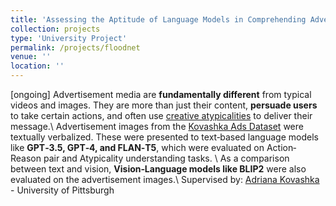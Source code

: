 ```yaml
---
title: 'Assessing the Aptitude of Language Models in Comprehending Advertisements'
collection: projects
type: 'University Project'
permalink: /projects/floodnet
venue: ''
location: ''
---
```


[ongoing] Advertisement media are **fundamentally different** from typical videos and images. They are more than just their content, **persuade users** to take certain actions, and often use [creative atypicalities](https://people.cs.pitt.edu/~kovashka/guo_hwa_kovashka_atypicality_iccv2021.pdf) to deliver their message.\\
Advertisement images from the [Kovashka Ads Dataset](https://people.cs.pitt.edu/~kovashka/ads) were textually verbalized. These were presented to text‐based language models like **GPT‐3.5, GPT‐4, and FLAN‐T5**, which were evaluated on Action‐Reason pair and Atypicality understanding tasks. \\
As a comparison between text and vision, **Vision‐Language models like BLIP2** were also evaluated on the advertisement images.\\
Supervised by: [Adriana Kovashka](https://people.cs.pitt.edu/~kovashka/) - University of Pittsburgh
